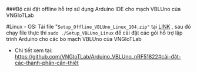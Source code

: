 ###Bộ cài đặt offline hỗ trợ sử dụng Arduino IDE cho mạch VBLUno của VNGIoTLab


#Linux - OS:
Tải file "`Setup_Offline_VBLUno_Linux_104.zip"` tại [LINK](http://www.mediafire.com/file/xu131aak6juqx54/Setup_Offline_VBLUno_Linux_104.zip) , sau đó chạy file thực thi `sudo ./Setup_VBLUno_Linux` để cài đặt các gói hỗ trợ lập trình Arduino cho các bo mạch VBLUno của VNGIoTLab



* Chi tiết xem tại: https://github.com/VNGIoTLab/Arduino_VBLUno_nRF51822#cài-đặt-các-thành-phần-cần-thiết
